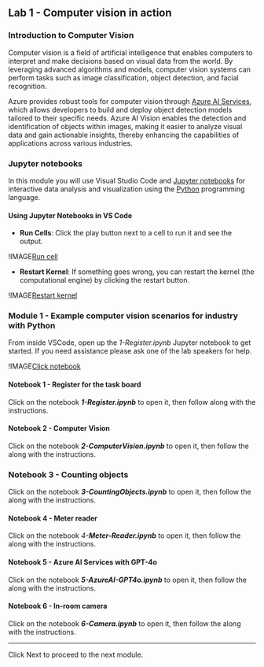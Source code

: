 ## **Lab 1 - Computer vision in action**

### **Introduction to Computer Vision**

Computer vision is a field of artificial intelligence that enables computers to interpret and make decisions based on visual data from the world. By leveraging advanced algorithms and models, computer vision systems can perform tasks such as image classification, object detection, and facial recognition.

Azure provides robust tools for computer vision through [Azure AI Services](https://azure.microsoft.com/en-us/products/ai-services/ai-vision/), which allows developers to build and deploy object detection models tailored to their specific needs. Azure AI Vision enables the detection and identification of objects within images, making it easier to analyze visual data and gain actionable insights, thereby enhancing the capabilities of applications across various industries.

### **Jupyter notebooks**

In this module you will use Visual Studio Code and [Jupyter notebooks](https://jupyter.org/) for interactive data analysis and visualization using the [Python](https://www.python.org/) programming language.

#### **Using Jupyter Notebooks in VS Code**

- **Run Cells**: Click the play button next to a cell to run it and see the output.

!IMAGE[Run cell](./img/run_cell.png)

- **Restart Kernel**: If something goes wrong, you can restart the kernel (the computational engine) by clicking the restart button.

!IMAGE[Restart kernel](./img/restart_kernel.png)

### **Module 1 - Example computer vision scenarios for industry with Python**

From inside VSCode, open up the _1-Register.ipynb_ Jupyter notebook to get started. If you need assistance please ask one of the lab speakers for help.

!IMAGE[Click notebook](./img/register-notebook.png)

#### Notebook 1 - Register for the task board

Click on the notebook _**1-Register.ipynb**_ to open it, then follow along with the instructions.

#### Notebook 2 - Computer Vision

Click on the notebook _**2-ComputerVision.ipynb**_ to open it, then follow the along with the instructions.

### Notebook 3 - Counting objects

Click on the notebook _**3-CountingObjects.ipynb**_ to open it, then follow the along with the instructions.

#### Notebook 4 - Meter reader

Click on the notebook _4-**Meter-Reader.ipynb**_ to open it, then follow the along with the instructions.

#### Notebook 5 - Azure AI Services with GPT-4o

Click on the notebook _**5-AzureAI-GPT4o.ipynb**_ to open it, then follow the along with the instructions.

#### Notebook 6 - In-room camera

Click on the notebook _**6-Camera.ipynb**_ to open it, then follow the along with the instructions.

---
Click Next to proceed to the next module.
